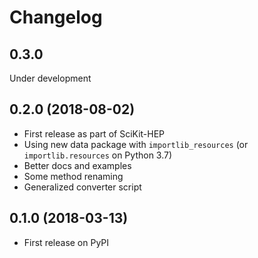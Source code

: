 # Changelog

## 0.3.0

Under development

## 0.2.0 (2018-08-02)
* First release as part of SciKit-HEP
* Using new data package with `importlib_resources` (or `importlib.resources` on Python 3.7)
* Better docs and examples
* Some method renaming
* Generalized converter script


## 0.1.0 (2018-03-13)

* First release on PyPI

